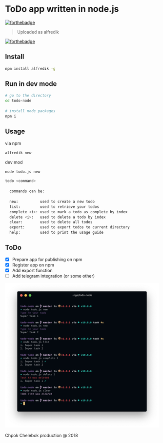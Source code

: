 # ToDo app written in node.js

[![forthebadge](https://forthebadge.com/images/badges/powered-by-electricity.svg)](https://forthebadge.com)

> Uploaded as alfredik

[![forthebadge](https://forthebadge.com/images/badges/uses-js.svg)](https://forthebadge.com)

## Install

```zsh
npm install alfredik -g
```

## Run in dev mode

```sh
# go to the directory
cd todo-node

# install node packages
npm i
```

## Usage

via npm

```zsh
alfredik new
```

dev mod

```zsh
node todo.js new
```

```zsh
todo <command>

  commands can be:

  new:          used to create a new todo
  list:         used to retrieve your todos
  complete <i>: used to mark a todo as complete by index
  delete <i>:   used to delete a todo by index
  clear:        used to delete all todos
  export:       used to export todos to current directory
  help:         used to print the usage guide
```

## ToDo

- [x] Prepare app for publishing on npm
- [x] Register app on npm
- [x] Add export function
- [ ] Add telegram integration (or some other)

![screenshot](todo-node.png)

Chpok Сhelebok production @ 2018